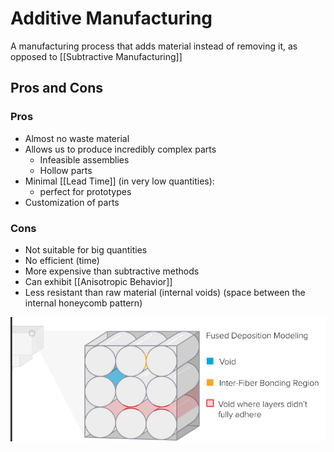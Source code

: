 # Additive Manufacturing
A manufacturing process that adds material instead of removing it, as opposed to [[Subtractive Manufacturing]]

## Pros and Cons

### Pros
- Almost no waste material
- Allows us to produce incredibly complex parts 
  - Infeasible assemblies
  - Hollow parts
- Minimal [[Lead Time]] (in very low quantities):
  - perfect for prototypes
- Customization of parts

### Cons
- Not suitable for big quantities
- No efficient (time)
- More expensive than subtractive methods
- Can exhibit [[Anisotropic Behavior]]
- Less resistant than raw material (internal voids) (space between the internal honeycomb pattern)

![alt text](additive-voids.png)
